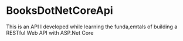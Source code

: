 # BooksDotNetCoreApi
This is an API I developed while learning the funda,emtals of building a RESTful Web API with ASP.Net Core
